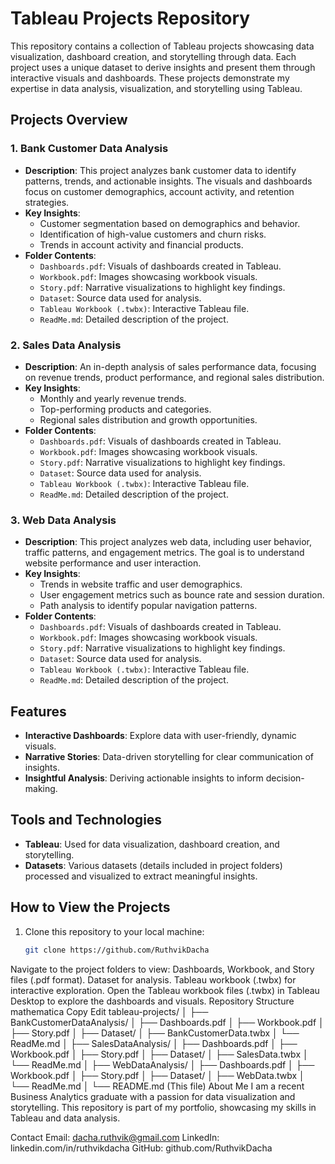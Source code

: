 # Tableau Projects Repository

This repository contains a collection of Tableau projects showcasing data visualization, dashboard creation, and storytelling through data. Each project uses a unique dataset to derive insights and present them through interactive visuals and dashboards. These projects demonstrate my expertise in data analysis, visualization, and storytelling using Tableau.

## Projects Overview

### 1. **Bank Customer Data Analysis**
- **Description**: This project analyzes bank customer data to identify patterns, trends, and actionable insights. The visuals and dashboards focus on customer demographics, account activity, and retention strategies.
- **Key Insights**:
  - Customer segmentation based on demographics and behavior.
  - Identification of high-value customers and churn risks.
  - Trends in account activity and financial products.
- **Folder Contents**:
  - `Dashboards.pdf`: Visuals of dashboards created in Tableau.
  - `Workbook.pdf`: Images showcasing workbook visuals.
  - `Story.pdf`: Narrative visualizations to highlight key findings.
  - `Dataset`: Source data used for analysis.
  - `Tableau Workbook (.twbx)`: Interactive Tableau file.
  - `ReadMe.md`: Detailed description of the project.

### 2. **Sales Data Analysis**
- **Description**: An in-depth analysis of sales performance data, focusing on revenue trends, product performance, and regional sales distribution.
- **Key Insights**:
  - Monthly and yearly revenue trends.
  - Top-performing products and categories.
  - Regional sales distribution and growth opportunities.
- **Folder Contents**:
  - `Dashboards.pdf`: Visuals of dashboards created in Tableau.
  - `Workbook.pdf`: Images showcasing workbook visuals.
  - `Story.pdf`: Narrative visualizations to highlight key findings.
  - `Dataset`: Source data used for analysis.
  - `Tableau Workbook (.twbx)`: Interactive Tableau file.
  - `ReadMe.md`: Detailed description of the project.

### 3. **Web Data Analysis**
- **Description**: This project analyzes web data, including user behavior, traffic patterns, and engagement metrics. The goal is to understand website performance and user interaction.
- **Key Insights**:
  - Trends in website traffic and user demographics.
  - User engagement metrics such as bounce rate and session duration.
  - Path analysis to identify popular navigation patterns.
- **Folder Contents**:
  - `Dashboards.pdf`: Visuals of dashboards created in Tableau.
  - `Workbook.pdf`: Images showcasing workbook visuals.
  - `Story.pdf`: Narrative visualizations to highlight key findings.
  - `Dataset`: Source data used for analysis.
  - `Tableau Workbook (.twbx)`: Interactive Tableau file.
  - `ReadMe.md`: Detailed description of the project.

## Features
- **Interactive Dashboards**: Explore data with user-friendly, dynamic visuals.
- **Narrative Stories**: Data-driven storytelling for clear communication of insights.
- **Insightful Analysis**: Deriving actionable insights to inform decision-making.

## Tools and Technologies
- **Tableau**: Used for data visualization, dashboard creation, and storytelling.
- **Datasets**: Various datasets (details included in project folders) processed and visualized to extract meaningful insights.

## How to View the Projects
1. Clone this repository to your local machine:
   ```bash
   git clone https://github.com/RuthvikDacha
Navigate to the project folders to view:
Dashboards, Workbook, and Story files (.pdf format).
Dataset for analysis.
Tableau workbook (.twbx) for interactive exploration.
Open the Tableau workbook files (.twbx) in Tableau Desktop to explore the dashboards and visuals.
Repository Structure
mathematica
Copy
Edit
tableau-projects/
│
├── BankCustomerDataAnalysis/
│   ├── Dashboards.pdf
│   ├── Workbook.pdf
│   ├── Story.pdf
│   ├── Dataset/
│   ├── BankCustomerData.twbx
│   └── ReadMe.md
│
├── SalesDataAnalysis/
│   ├── Dashboards.pdf
│   ├── Workbook.pdf
│   ├── Story.pdf
│   ├── Dataset/
│   ├── SalesData.twbx
│   └── ReadMe.md
│
├── WebDataAnalysis/
│   ├── Dashboards.pdf
│   ├── Workbook.pdf
│   ├── Story.pdf
│   ├── Dataset/
│   ├── WebData.twbx
│   └── ReadMe.md
│
└── README.md (This file)
About Me
I am a recent Business Analytics graduate with a passion for data visualization and storytelling. This repository is part of my portfolio, showcasing my skills in Tableau and data analysis.

Contact
Email: dacha.ruthvik@gmail.com
LinkedIn: linkedin.com/in/ruthvikdacha
GitHub: github.com/RuthvikDacha
